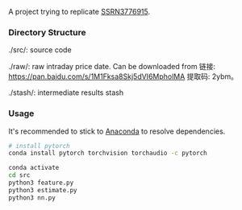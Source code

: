 A project trying to replicate [SSRN3776915](https://papers.ssrn.com/sol3/papers.cfm?abstract_id=3776915).

### Directory Structure

./src/: source code

./raw/: raw intraday price date. Can be downloaded from 链接: https://pan.baidu.com/s/1M1Fksa8Skj5dVI6MpholMA 提取码: 2ybm。

./stash/: intermediate results stash

### Usage

It's recommended to stick to [Anaconda](https://www.anaconda.com/) to resolve dependencies.

```bash
# install pytorch
conda install pytorch torchvision torchaudio -c pytorch
```

```bash
conda activate
cd src
python3 feature.py
python3 estimate.py
python3 nn.py
```
